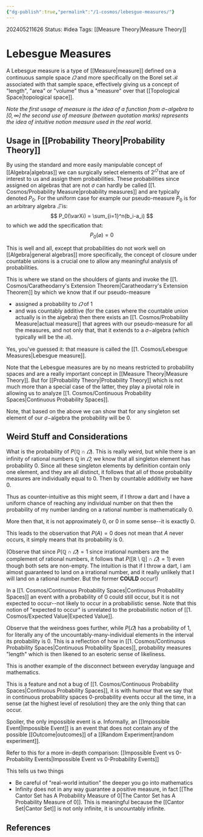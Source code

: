 ```yaml
---
{"dg-publish":true,"permalink":"/1-cosmos/lebesgue-measures/"}
---
```


202405211626
Status: #idea
Tags: [[Measure Theory\|Measure Theory]]
# Lebesgue Measures
A Lebesgue measure is a type of [[Measure\|measure]] defined on a continuous sample space $\varOmega$ and more specifically on the Borel set $\mathscr B$ associated with that sample space, effectively giving us a concept of "length", "area" or "volume" thus a "measure" over that [[Topological Space\|topological space]]. 

*Note the first usage of measure is the idea of a function from $\sigma-$algebra to $[0,\infty]$ the second use of measure (between quotation marks) represents the idea of intuitive notion measure used in the real world.*

## Usage in [[Probability Theory\|Probability Theory]]
By using the standard and more easily manipulable concept of [[Algebra\|algebras]] we can surgically select elements of $2^\varOmega$ that are of interest to us and assign them probabilities. These probabilities since assigned on algebras that are not $\sigma$ can hardly be called [[1. Cosmos/Probability Measure\|probability measures]] and are typically denoted $P_0$. For the uniform case for example our pseudo-measure $P_0$ is for an arbitrary algebra $\varXi$ is:
$$
P_0(\varXi) = \sum_{i=1}^n(b_i-a_i)
$$
to which we add the specification that:
$$
P_0(\varnothing) = 0
$$

This is well and all, except that probabilities do not work well on [[Algebra\|general algebras]] more specifically, the concept of closure under countable unions is a crucial one to allow any meaningful analysis of probabilities.

This is where we stand on the shoulders of giants and invoke the [[1. Cosmos/Caratheodarry's Extension Theorem\|Caratheodarry's Extension Theorem]] by which we know that if our pseudo-measure 
- assigned a probability to $\varOmega$ of $1$
- and was countably additive (for the cases where the countable union actually is in the algebra)
then there exists an [[1. Cosmos/Probability Measure\|actual measure]] that agrees with our pseudo-measure for all the measures, and not only that, that it extends to a $\sigma-$algebra (which typically will be the $\mathscr B$).

Yes, you've guessed it: that measure is called the [[1. Cosmos/Lebesgue Measures\|Lebesgue measure]].

Note that the Lebesgue measures are by no means restricted to probability spaces and are a really important concept in [[Measure Theory\|Measure Theory]]. But for [[Probability Theory\|Probability Theory]] which is not much more than a special case of the latter, they play a pivotal role in allowing us to analyze [[1. Cosmos/Continuous Probability Spaces\|Continuous Probability Spaces]].

Note, that based on the above we can show that for any singleton set element of our $\sigma-$algebra the probability will be $0$.

## Weird Stuff and Considerations
What is the probability of $P(\mathbb Q \cap \varOmega)$.
This is really weird, but while there is an infinity of rational numbers $\mathbb Q$ in $\varOmega$, we know that all singleton element has probability $0$. Since all these singleton elements by definition contain only one element, and they are all distinct, it follows that all of those probability measures are individually equal to $0$. Then by countable additivity we have $0$.

Thus as counter-intuitive as this might seem, if I throw a dart and I have a uniform chance of reaching any individual number on that then the probability of my number landing on a rational number is mathematically $0$.

More then that, it is not approximately $0$, or $0$ in some sense--it is exactly $0$.

This leads to the observation that $P(A)=0$ does not mean that $A$ never occurs, it simply means that its probability is $0$.

(Observe that since $P(\mathbb Q \cap \varOmega) = 1$ since irrational numbers are the complement of rational numbers, it follows that $P([\mathbb R \setminus \mathbb Q] \cap \varOmega) = 1)$ even though both sets are non-empty. The intuition is that if I throw a dart, I am almost guaranteed to land on a irrational number, and it really unlikely that I will land on a rational number. But the former **COULD** occur!)

In a [[1. Cosmos/Continuous Probability Spaces\|Continuous Probability Spaces]] an event with a probability of $0$ could still occur, but it is not expected to occur--not likely to occur in a probabilistic sense. Note that this notion of "expected to occur" is unrelated to the probabilistic notion of [[1. Cosmos/Expected Value\|Expected Value]].

Observe that the weirdness goes further, while $P(\varOmega)$ has a probability of $1$, for literally any of the uncountably-many-individual elements in the interval its probability is $0$. This is a reflection of how in [[1. Cosmos/Continuous Probability Spaces\|Continuous Probability Spaces]], probability measures "length" which is then likened to an esoteric sense of likeliness.

This is another example of the disconnect between everyday language and mathematics.

This is a feature and not a bug of [[1. Cosmos/Continuous Probability Spaces\|Continuous Probability Spaces]], it is with humour that we say that in continuous probability spaces $0$-probability events occur all the time, in a sense (at the highest level of resolution) they are the only thing that can occur.

Spoiler, the only impossible event is $\varnothing$. Informally, an [[Impossible Event\|Impossible Event]] is an event that does not contain any of the possible [[Outcome\|outcomes]] of a [[Random Experiment\|random experiment]].

Refer to this for a more in-depth comparison: [[Impossible Event vs 0-Probability Events\|Impossible Event vs 0-Probability Events]]

This tells us two things
- Be careful of "real-world intuition" the deeper you go into mathematics
- Infinity does not in any way guarantee a positive measure, in fact [[The Cantor Set has A Probability Measure of 0\|The Cantor Set has A Probability Measure of 0]]. This is meaningful because the [[Cantor Set\|Cantor Set]] is not only infinite, it is uncountably infinite.



## References
